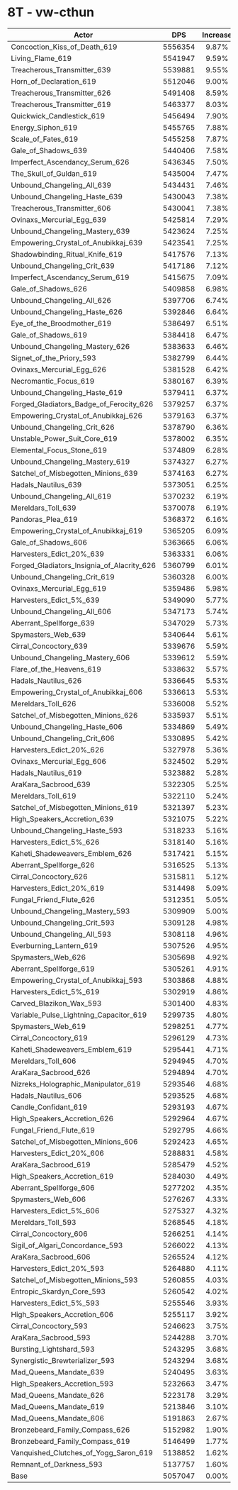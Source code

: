# 8T - vw-cthun
| Actor | DPS | Increase |
|---|:---:|:---:|
|Concoction_Kiss_of_Death_619|5556354|9.87%|
|Living_Flame_619|5541947|9.59%|
|Treacherous_Transmitter_639|5539881|9.55%|
|Horn_of_Declaration_619|5512046|9.00%|
|Treacherous_Transmitter_626|5491408|8.59%|
|Treacherous_Transmitter_619|5463377|8.03%|
|Quickwick_Candlestick_619|5456494|7.90%|
|Energy_Siphon_619|5455765|7.88%|
|Scale_of_Fates_619|5455258|7.87%|
|Gale_of_Shadows_639|5440406|7.58%|
|Imperfect_Ascendancy_Serum_626|5436345|7.50%|
|The_Skull_of_Guldan_619|5435004|7.47%|
|Unbound_Changeling_All_639|5434431|7.46%|
|Unbound_Changeling_Haste_639|5430043|7.38%|
|Treacherous_Transmitter_606|5430041|7.38%|
|Ovinaxs_Mercurial_Egg_639|5425814|7.29%|
|Unbound_Changeling_Mastery_639|5423624|7.25%|
|Empowering_Crystal_of_Anubikkaj_639|5423541|7.25%|
|Shadowbinding_Ritual_Knife_619|5417576|7.13%|
|Unbound_Changeling_Crit_639|5417186|7.12%|
|Imperfect_Ascendancy_Serum_619|5415675|7.09%|
|Gale_of_Shadows_626|5409858|6.98%|
|Unbound_Changeling_All_626|5397706|6.74%|
|Unbound_Changeling_Haste_626|5392846|6.64%|
|Eye_of_the_Broodmother_619|5386497|6.51%|
|Gale_of_Shadows_619|5384418|6.47%|
|Unbound_Changeling_Mastery_626|5383633|6.46%|
|Signet_of_the_Priory_593|5382799|6.44%|
|Ovinaxs_Mercurial_Egg_626|5381528|6.42%|
|Necromantic_Focus_619|5380167|6.39%|
|Unbound_Changeling_Haste_619|5379411|6.37%|
|Forged_Gladiators_Badge_of_Ferocity_626|5379257|6.37%|
|Empowering_Crystal_of_Anubikkaj_626|5379163|6.37%|
|Unbound_Changeling_Crit_626|5378790|6.36%|
|Unstable_Power_Suit_Core_619|5378002|6.35%|
|Elemental_Focus_Stone_619|5374809|6.28%|
|Unbound_Changeling_Mastery_619|5374327|6.27%|
|Satchel_of_Misbegotten_Minions_639|5374163|6.27%|
|Hadals_Nautilus_639|5373051|6.25%|
|Unbound_Changeling_All_619|5370232|6.19%|
|Mereldars_Toll_639|5370078|6.19%|
|Pandoras_Plea_619|5368372|6.16%|
|Empowering_Crystal_of_Anubikkaj_619|5365205|6.09%|
|Gale_of_Shadows_606|5363665|6.06%|
|Harvesters_Edict_20%_639|5363331|6.06%|
|Forged_Gladiators_Insignia_of_Alacrity_626|5360799|6.01%|
|Unbound_Changeling_Crit_619|5360328|6.00%|
|Ovinaxs_Mercurial_Egg_619|5359486|5.98%|
|Harvesters_Edict_5%_639|5349090|5.77%|
|Unbound_Changeling_All_606|5347173|5.74%|
|Aberrant_Spellforge_639|5347029|5.73%|
|Spymasters_Web_639|5340644|5.61%|
|Cirral_Concoctory_639|5339676|5.59%|
|Unbound_Changeling_Mastery_606|5339612|5.59%|
|Flare_of_the_Heavens_619|5338632|5.57%|
|Hadals_Nautilus_626|5336645|5.53%|
|Empowering_Crystal_of_Anubikkaj_606|5336613|5.53%|
|Mereldars_Toll_626|5336008|5.52%|
|Satchel_of_Misbegotten_Minions_626|5335937|5.51%|
|Unbound_Changeling_Haste_606|5334869|5.49%|
|Unbound_Changeling_Crit_606|5330895|5.42%|
|Harvesters_Edict_20%_626|5327978|5.36%|
|Ovinaxs_Mercurial_Egg_606|5324502|5.29%|
|Hadals_Nautilus_619|5323882|5.28%|
|AraKara_Sacbrood_639|5322305|5.25%|
|Mereldars_Toll_619|5322110|5.24%|
|Satchel_of_Misbegotten_Minions_619|5321397|5.23%|
|High_Speakers_Accretion_639|5321075|5.22%|
|Unbound_Changeling_Haste_593|5318233|5.16%|
|Harvesters_Edict_5%_626|5318140|5.16%|
|Kaheti_Shadeweavers_Emblem_626|5317421|5.15%|
|Aberrant_Spellforge_626|5316525|5.13%|
|Cirral_Concoctory_626|5315811|5.12%|
|Harvesters_Edict_20%_619|5314498|5.09%|
|Fungal_Friend_Flute_626|5312351|5.05%|
|Unbound_Changeling_Mastery_593|5309909|5.00%|
|Unbound_Changeling_Crit_593|5309128|4.98%|
|Unbound_Changeling_All_593|5308118|4.96%|
|Everburning_Lantern_619|5307526|4.95%|
|Spymasters_Web_626|5305698|4.92%|
|Aberrant_Spellforge_619|5305261|4.91%|
|Empowering_Crystal_of_Anubikkaj_593|5303868|4.88%|
|Harvesters_Edict_5%_619|5302919|4.86%|
|Carved_Blazikon_Wax_593|5301400|4.83%|
|Variable_Pulse_Lightning_Capacitor_619|5299735|4.80%|
|Spymasters_Web_619|5298251|4.77%|
|Cirral_Concoctory_619|5296129|4.73%|
|Kaheti_Shadeweavers_Emblem_619|5295441|4.71%|
|Mereldars_Toll_606|5294945|4.70%|
|AraKara_Sacbrood_626|5294894|4.70%|
|Nizreks_Holographic_Manipulator_619|5293546|4.68%|
|Hadals_Nautilus_606|5293525|4.68%|
|Candle_Confidant_619|5293193|4.67%|
|High_Speakers_Accretion_626|5292964|4.67%|
|Fungal_Friend_Flute_619|5292795|4.66%|
|Satchel_of_Misbegotten_Minions_606|5292423|4.65%|
|Harvesters_Edict_20%_606|5288831|4.58%|
|AraKara_Sacbrood_619|5285479|4.52%|
|High_Speakers_Accretion_619|5284030|4.49%|
|Aberrant_Spellforge_606|5277202|4.35%|
|Spymasters_Web_606|5276267|4.33%|
|Harvesters_Edict_5%_606|5275327|4.32%|
|Mereldars_Toll_593|5268545|4.18%|
|Cirral_Concoctory_606|5266251|4.14%|
|Sigil_of_Algari_Concordance_593|5266022|4.13%|
|AraKara_Sacbrood_606|5265524|4.12%|
|Harvesters_Edict_20%_593|5264880|4.11%|
|Satchel_of_Misbegotten_Minions_593|5260855|4.03%|
|Entropic_Skardyn_Core_593|5260542|4.02%|
|Harvesters_Edict_5%_593|5255546|3.93%|
|High_Speakers_Accretion_606|5255117|3.92%|
|Cirral_Concoctory_593|5246623|3.75%|
|AraKara_Sacbrood_593|5244288|3.70%|
|Bursting_Lightshard_593|5243295|3.68%|
|Synergistic_Brewterializer_593|5243294|3.68%|
|Mad_Queens_Mandate_639|5240495|3.63%|
|High_Speakers_Accretion_593|5232663|3.47%|
|Mad_Queens_Mandate_626|5223178|3.29%|
|Mad_Queens_Mandate_619|5213846|3.10%|
|Mad_Queens_Mandate_606|5191863|2.67%|
|Bronzebeard_Family_Compass_626|5152982|1.90%|
|Bronzebeard_Family_Compass_619|5146499|1.77%|
|Vanquished_Clutches_of_Yogg_Saron_619|5138852|1.62%|
|Remnant_of_Darkness_593|5137757|1.60%|
|Base|5057047|0.00%|
